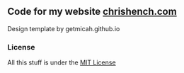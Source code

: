 ## Code for my website [chrishench.com](chrishench.com)
Design template by getmicah.github.io

### License
All this stuff is under the [MIT License](https://raw.githubusercontent.com/getmicah/getmicah.github.io/master/LICENSE)

